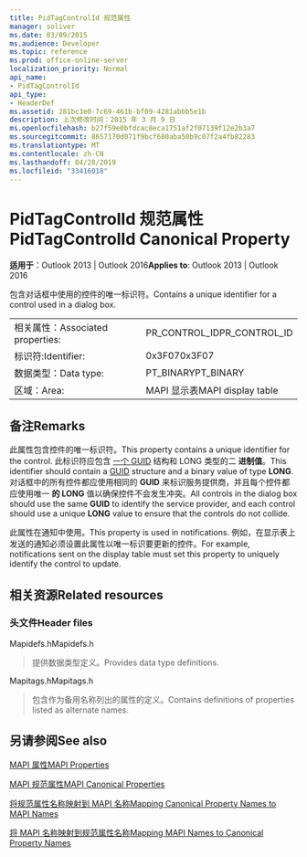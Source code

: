 ```yaml
---
title: PidTagControlId 规范属性
manager: soliver
ms.date: 03/09/2015
ms.audience: Developer
ms.topic: reference
ms.prod: office-online-server
localization_priority: Normal
api_name:
- PidTagControlId
api_type:
- HeaderDef
ms.assetid: 281bc3e0-7c69-461b-bf09-4281abbb5e1b
description: 上次修改时间：2015 年 3 月 9 日
ms.openlocfilehash: b27f59e0bfdcac8eca1751af2f07139f12e2b3a7
ms.sourcegitcommit: 8657170d071f9bcf680aba50b9c07f2a4fb82283
ms.translationtype: MT
ms.contentlocale: zh-CN
ms.lasthandoff: 04/28/2019
ms.locfileid: "33416018"
---
```

# <a name="pidtagcontrolid-canonical-property"></a><span data-ttu-id="98304-103">PidTagControlId 规范属性</span><span class="sxs-lookup"><span data-stu-id="98304-103">PidTagControlId Canonical Property</span></span>

  
  
<span data-ttu-id="98304-104">**适用于**：Outlook 2013 | Outlook 2016</span><span class="sxs-lookup"><span data-stu-id="98304-104">**Applies to**: Outlook 2013 | Outlook 2016</span></span> 
  
<span data-ttu-id="98304-105">包含对话框中使用的控件的唯一标识符。</span><span class="sxs-lookup"><span data-stu-id="98304-105">Contains a unique identifier for a control used in a dialog box.</span></span> 
  
|||
|:-----|:-----|
|<span data-ttu-id="98304-106">相关属性：</span><span class="sxs-lookup"><span data-stu-id="98304-106">Associated properties:</span></span>  <br/> |<span data-ttu-id="98304-107">PR_CONTROL_ID</span><span class="sxs-lookup"><span data-stu-id="98304-107">PR_CONTROL_ID</span></span>  <br/> |
|<span data-ttu-id="98304-108">标识符:</span><span class="sxs-lookup"><span data-stu-id="98304-108">Identifier:</span></span>  <br/> |<span data-ttu-id="98304-109">0x3F07</span><span class="sxs-lookup"><span data-stu-id="98304-109">0x3F07</span></span>  <br/> |
|<span data-ttu-id="98304-110">数据类型：</span><span class="sxs-lookup"><span data-stu-id="98304-110">Data type:</span></span>  <br/> |<span data-ttu-id="98304-111">PT_BINARY</span><span class="sxs-lookup"><span data-stu-id="98304-111">PT_BINARY</span></span>  <br/> |
|<span data-ttu-id="98304-112">区域：</span><span class="sxs-lookup"><span data-stu-id="98304-112">Area:</span></span>  <br/> |<span data-ttu-id="98304-113">MAPI 显示表</span><span class="sxs-lookup"><span data-stu-id="98304-113">MAPI display table</span></span>  <br/> |
   
## <a name="remarks"></a><span data-ttu-id="98304-114">备注</span><span class="sxs-lookup"><span data-stu-id="98304-114">Remarks</span></span>

<span data-ttu-id="98304-115">此属性包含控件的唯一标识符。</span><span class="sxs-lookup"><span data-stu-id="98304-115">This property contains a unique identifier for the control.</span></span> <span data-ttu-id="98304-116">此标识符应包含 [一个 GUID](guid.md) 结构和 LONG 类型的二 **进制值**。</span><span class="sxs-lookup"><span data-stu-id="98304-116">This identifier should contain a [GUID](guid.md) structure and a binary value of type **LONG**.</span></span> <span data-ttu-id="98304-117">对话框中的所有控件都应使用相同的 **GUID** 来标识服务提供商，并且每个控件都应使用唯一 **的 LONG** 值以确保控件不会发生冲突。</span><span class="sxs-lookup"><span data-stu-id="98304-117">All controls in the dialog box should use the same **GUID** to identify the service provider, and each control should use a unique **LONG** value to ensure that the controls do not collide.</span></span> 
  
<span data-ttu-id="98304-118">此属性在通知中使用。</span><span class="sxs-lookup"><span data-stu-id="98304-118">This property is used in notifications.</span></span> <span data-ttu-id="98304-119">例如，在显示表上发送的通知必须设置此属性以唯一标识要更新的控件。</span><span class="sxs-lookup"><span data-stu-id="98304-119">For example, notifications sent on the display table must set this property to uniquely identify the control to update.</span></span> 
  
## <a name="related-resources"></a><span data-ttu-id="98304-120">相关资源</span><span class="sxs-lookup"><span data-stu-id="98304-120">Related resources</span></span>

### <a name="header-files"></a><span data-ttu-id="98304-121">头文件</span><span class="sxs-lookup"><span data-stu-id="98304-121">Header files</span></span>

<span data-ttu-id="98304-122">Mapidefs.h</span><span class="sxs-lookup"><span data-stu-id="98304-122">Mapidefs.h</span></span>
  
> <span data-ttu-id="98304-123">提供数据类型定义。</span><span class="sxs-lookup"><span data-stu-id="98304-123">Provides data type definitions.</span></span>
    
<span data-ttu-id="98304-124">Mapitags.h</span><span class="sxs-lookup"><span data-stu-id="98304-124">Mapitags.h</span></span>
  
> <span data-ttu-id="98304-125">包含作为备用名称列出的属性的定义。</span><span class="sxs-lookup"><span data-stu-id="98304-125">Contains definitions of properties listed as alternate names.</span></span>
    
## <a name="see-also"></a><span data-ttu-id="98304-126">另请参阅</span><span class="sxs-lookup"><span data-stu-id="98304-126">See also</span></span>



[<span data-ttu-id="98304-127">MAPI 属性</span><span class="sxs-lookup"><span data-stu-id="98304-127">MAPI Properties</span></span>](mapi-properties.md)
  
[<span data-ttu-id="98304-128">MAPI 规范属性</span><span class="sxs-lookup"><span data-stu-id="98304-128">MAPI Canonical Properties</span></span>](mapi-canonical-properties.md)
  
[<span data-ttu-id="98304-129">将规范属性名称映射到 MAPI 名称</span><span class="sxs-lookup"><span data-stu-id="98304-129">Mapping Canonical Property Names to MAPI Names</span></span>](mapping-canonical-property-names-to-mapi-names.md)
  
[<span data-ttu-id="98304-130">将 MAPI 名称映射到规范属性名称</span><span class="sxs-lookup"><span data-stu-id="98304-130">Mapping MAPI Names to Canonical Property Names</span></span>](mapping-mapi-names-to-canonical-property-names.md)

